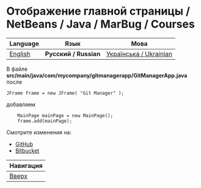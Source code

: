 # Отображение главной страницы / NetBeans / Java / MarBug / Courses

| Language | Язык | Мова |
| -------- | ---- | ---- |
| [English](README.md) | **Русский / Russian** | [Українська / Ukrainian](README.uk.md) |

В файле **src/main/java/com/mycompany/gitmanagerapp/GitManagerApp.java** после

    JFrame frame = new JFrame( "Git Manager" );

добавляем

        MainPage mainPage = new MainPage();
        frame.add(mainPage);

Смотрите изменения на:

* [GitHub](https://github.com/marbug/courses-marbug-java/compare/v0.10_add-main-page-code...v0.11_show-main-page)
* [Bitbucket](https://bitbucket.org/marbug/courses-marbug-java/branches/compare/v0.11_show-main-page%0Dv0.10_add-main-page-code#diff)

| Навигация                |
| ------------------------ |
| [Вверх](../README.ru.md) |
